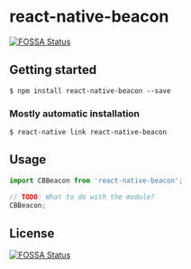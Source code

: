 # react-native-beacon
[![FOSSA Status](https://app.fossa.io/api/projects/git%2Bgithub.com%2Fcubeacon%2Freact-native-beacon.svg?type=shield)](https://app.fossa.io/projects/git%2Bgithub.com%2Fcubeacon%2Freact-native-beacon?ref=badge_shield)


## Getting started

`$ npm install react-native-beacon --save`

### Mostly automatic installation

`$ react-native link react-native-beacon`

## Usage
```javascript
import CBBeacon from 'react-native-beacon';

// TODO: What to do with the module?
CBBeacon;
```


## License
[![FOSSA Status](https://app.fossa.io/api/projects/git%2Bgithub.com%2Fcubeacon%2Freact-native-beacon.svg?type=large)](https://app.fossa.io/projects/git%2Bgithub.com%2Fcubeacon%2Freact-native-beacon?ref=badge_large)